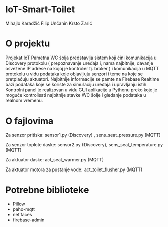 # IoT-Smart-Toilet

Mihajlo Karadžić
Filip Unčanin
Krsto Zarić

# O projektu
Projekat IoT Pametna WC šolja predstavlja sistem koji čini komunikacija u Discovery protokolu 
( prepoznavanje uređaja i, nama najbitnije, davanje osvežene IP adrese na kojoj je kontroler tj. broker ) 
i komunikacija u MQTT protokolu u vidu podataka koje objavljuju senzori i teme na koje se pretplaćuju aktuatori.
Najbitnije informacije se pamte na Firebase Realtime bazi podataka koje se koriste za simulaciju uređaja i upravljanju istih.
Kontrolni panel je realizovan u vidu GUI aplikacije u Pythonu preko koje je moguće kontrolisati najbitnije stavke WC šolje 
i gledanje podataka u realnom vremenu.

# O fajlovima

Za senzor pritiska:
	sensor1.py (Discovery) , sens_seat_pressure.py (MQTT)
	
Za senzor toplote daske:
	sensor2.py (Discovery), sens_seat_temperature.py (MQTT)

Za aktuator daske:
	act_seat_warmer.py (MQTT)

Za aktuator motora za pustanje vode:
	act_toilet_flusher.py (MQTT)

# Potrebne biblioteke

- Pillow
- paho-mqtt
- netifaces
- firebase-admin
